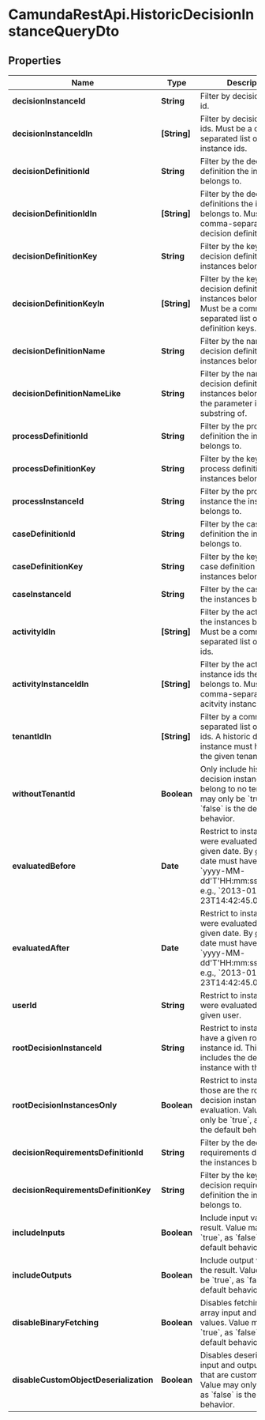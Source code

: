 # CamundaRestApi.HistoricDecisionInstanceQueryDto

## Properties
Name | Type | Description | Notes
------------ | ------------- | ------------- | -------------
**decisionInstanceId** | **String** | Filter by decision instance id. | [optional] 
**decisionInstanceIdIn** | **[String]** | Filter by decision instance ids. Must be a comma-separated list of decision instance ids. | [optional] 
**decisionDefinitionId** | **String** | Filter by the decision definition the instances belongs to. | [optional] 
**decisionDefinitionIdIn** | **[String]** | Filter by the decision definitions the instances belongs to. Must be a comma-separated list of decision definition ids. | [optional] 
**decisionDefinitionKey** | **String** | Filter by the key of the decision definition the instances belongs to. | [optional] 
**decisionDefinitionKeyIn** | **[String]** | Filter by the keys of the decision definition the instances belongs to. Must be a comma- separated list of decision definition keys. | [optional] 
**decisionDefinitionName** | **String** | Filter by the name of the decision definition the instances belongs to. | [optional] 
**decisionDefinitionNameLike** | **String** | Filter by the name of the decision definition the instances belongs to, that the parameter is a substring of. | [optional] 
**processDefinitionId** | **String** | Filter by the process definition the instances belongs to. | [optional] 
**processDefinitionKey** | **String** | Filter by the key of the process definition the instances belongs to. | [optional] 
**processInstanceId** | **String** | Filter by the process instance the instances belongs to. | [optional] 
**caseDefinitionId** | **String** | Filter by the case definition the instances belongs to. | [optional] 
**caseDefinitionKey** | **String** | Filter by the key of the case definition the instances belongs to. | [optional] 
**caseInstanceId** | **String** | Filter by the case instance the instances belongs to. | [optional] 
**activityIdIn** | **[String]** | Filter by the activity ids the instances belongs to. Must be a comma-separated list of acitvity ids. | [optional] 
**activityInstanceIdIn** | **[String]** | Filter by the activity instance ids the instances belongs to. Must be a comma-separated list of acitvity instance ids. | [optional] 
**tenantIdIn** | **[String]** | Filter by a comma-separated list of tenant ids. A historic decision instance must have one of the given tenant ids. | [optional] 
**withoutTenantId** | **Boolean** | Only include historic decision instances that belong to no tenant. Value may only be &#x60;true&#x60;, as &#x60;false&#x60; is the default behavior. | [optional] 
**evaluatedBefore** | **Date** | Restrict to instances that were evaluated before the given date. By [default](https://docs.camunda.org/manual/develop/reference/rest/overview/date-format/), the date must have the format &#x60;yyyy-MM- dd&#x27;T&#x27;HH:mm:ss.SSSZ&#x60;, e.g., &#x60;2013-01-23T14:42:45.000+0200&#x60;. | [optional] 
**evaluatedAfter** | **Date** | Restrict to instances that were evaluated after the given date. By [default](https://docs.camunda.org/manual/develop/reference/rest/overview/date-format/), the date must have the format &#x60;yyyy-MM- dd&#x27;T&#x27;HH:mm:ss.SSSZ&#x60;, e.g., &#x60;2013-01-23T14:42:45.000+0200&#x60;. | [optional] 
**userId** | **String** | Restrict to instances that were evaluated by the given user. | [optional] 
**rootDecisionInstanceId** | **String** | Restrict to instances that have a given root decision instance id. This also includes the decision instance with the given id. | [optional] 
**rootDecisionInstancesOnly** | **Boolean** | Restrict to instances those are the root decision instance of an evaluation. Value may only be &#x60;true&#x60;, as &#x60;false&#x60; is the default behavior. | [optional] 
**decisionRequirementsDefinitionId** | **String** | Filter by the decision requirements definition the instances belongs to. | [optional] 
**decisionRequirementsDefinitionKey** | **String** | Filter by the key of the decision requirements definition the instances belongs to. | [optional] 
**includeInputs** | **Boolean** | Include input values in the result. Value may only be &#x60;true&#x60;, as &#x60;false&#x60; is the default behavior. | [optional] 
**includeOutputs** | **Boolean** | Include output values in the result. Value may only be &#x60;true&#x60;, as &#x60;false&#x60; is the default behavior. | [optional] 
**disableBinaryFetching** | **Boolean** | Disables fetching of byte array input and output values. Value may only be &#x60;true&#x60;, as &#x60;false&#x60; is the default behavior. | [optional] 
**disableCustomObjectDeserialization** | **Boolean** | Disables deserialization of input and output values that are custom objects. Value may only be &#x60;true&#x60;, as &#x60;false&#x60; is the default behavior. | [optional] 
